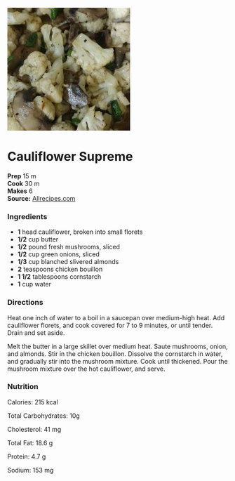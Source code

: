 [![](./images/c384f9d8-4de5-4ed1-bb0e-8311e5cbef2e.jpg)](http://images.media-allrecipes.com/userphotos/720x405/3400730.jpg)

#  Cauliflower Supreme


**Prep** 15 m  
**Cook** 30 m  
**Makes** 6  
**Source:** [Allrecipes.com](http://allrecipes.com/recipe/43725/cauliflower-supreme/)

###  Ingredients

  *  **1** head cauliflower, broken into small florets
  *  **1/2** cup butter
  *  **1/2** pound fresh mushrooms, sliced
  *  **1/2** cup green onions, sliced
  *  **1/3** cup blanched slivered almonds
  *  **2** teaspoons chicken bouillon
  *  **1 1/2** tablespoons cornstarch
  *  **1** cup water

###  Directions

Heat one inch of water to a boil in a saucepan over medium-high heat. Add
cauliflower florets, and cook covered for 7 to 9 minutes, or until tender.
Drain and set aside.

Melt the butter in a large skillet over medium heat. Saute mushrooms, onion,
and almonds. Stir in the chicken bouillon. Dissolve the cornstarch in water,
and gradually stir into the mushroom mixture. Cook until thickened. Pour the
mushroom mixture over the hot cauliflower, and serve.

###  Nutrition

Calories: 215 kcal

Total Carbohydrates: 10g

Cholesterol: 41 mg

Total Fat: 18.6 g

Protein: 4.7 g

Sodium: 153 mg


